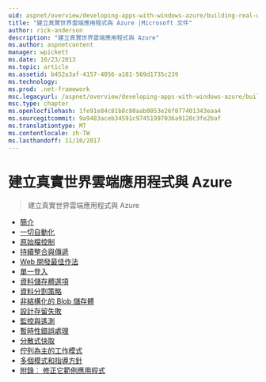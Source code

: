 ```yaml
---
uid: aspnet/overview/developing-apps-with-windows-azure/building-real-world-cloud-apps-with-windows-azure/index
title: "建立真實世界雲端應用程式與 Azure |Microsoft 文件"
author: rick-anderson
description: "建立真實世界雲端應用程式與 Azure"
ms.author: aspnetcontent
manager: wpickett
ms.date: 10/23/2013
ms.topic: article
ms.assetid: b452a3af-4157-4056-a181-569d1735c239
ms.technology: 
ms.prod: .net-framework
msc.legacyurl: /aspnet/overview/developing-apps-with-windows-azure/building-real-world-cloud-apps-with-windows-azure
msc.type: chapter
ms.openlocfilehash: 1fe91e84c81b8c80aab0053e26f077401343eaa4
ms.sourcegitcommit: 9a9483aceb34591c97451997036a9120c3fe2baf
ms.translationtype: MT
ms.contentlocale: zh-TW
ms.lasthandoff: 11/10/2017
---
```

<a name="building-real-world-cloud-apps-with-azure"></a>建立真實世界雲端應用程式與 Azure
====================
> 建立真實世界雲端應用程式與 Azure


- [簡介](introduction.md)
- [一切自動化](automate-everything.md)
- [原始檔控制](source-control.md)
- [持續整合與傳遞](continuous-integration-and-continuous-delivery.md)
- [Web 開發最佳作法](web-development-best-practices.md)
- [單一登入](single-sign-on.md)
- [資料儲存體選項](data-storage-options.md)
- [資料分割策略](data-partitioning-strategies.md)
- [非結構化的 Blob 儲存體](unstructured-blob-storage.md)
- [設計存留失敗](design-to-survive-failures.md)
- [監控與遙測](monitoring-and-telemetry.md)
- [暫時性錯誤處理](transient-fault-handling.md)
- [分散式快取](distributed-caching.md)
- [佇列為主的工作模式](queue-centric-work-pattern.md)
- [多個模式和指導方針](more-patterns-and-guidance.md)
- [附錄︰ 修正它範例應用程式](the-fix-it-sample-application.md)
